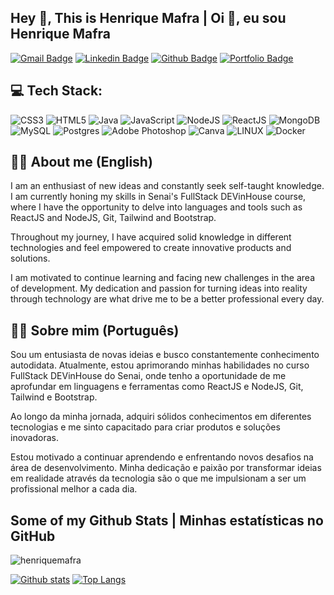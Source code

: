 ## Hey 👋, This is Henrique Mafra | Oi 👋, eu sou Henrique Mafra 
[![Gmail Badge](https://img.shields.io/badge/-henriquemafra89@gmail.com-c14438?style=flat&logo=Gmail&logoColor=white&link=mailto:henriquemafra89@gmail.com)](mailto:henriquemafra89@gmail.com) 
[![Linkedin Badge](https://img.shields.io/badge/-henriquemafradev-0072b1?style=flat&logo=Linkedin&logoColor=white&link=https://www.linkedin.com/in/henriquemafradev/)](https://www.linkedin.com/in/henriquemafradev/) [![Github Badge](https://img.shields.io/badge/-henriquemafra-grey?style=flat&logo=github&logoColor=white&link=https://github.com/henriquemafra/)](https://www.github.com/henriquemafra/) [![Portfolio Badge](https://img.shields.io/badge/portfolio-web-blue?style=flat&link=http://henriquemafra.com.br//)](http://henriquemafra.com.br//) 

## 💻 Tech Stack:<br>
![CSS3](https://img.shields.io/badge/css3-%231572B6.svg?style=for-the-badge&logo=css3&logoColor=white) ![HTML5](https://img.shields.io/badge/html5-%23E34F26.svg?style=for-the-badge&logo=html5&logoColor=white) ![Java](https://img.shields.io/badge/java-%23ED8B00.svg?style=for-the-badge&logo=java&logoColor=white) ![JavaScript](https://img.shields.io/badge/javascript-%23323330.svg?style=for-the-badge&logo=javascript&logoColor=%23F7DF1E) ![NodeJS](https://img.shields.io/badge/node.js-6DA55F?style=for-the-badge&logo=node.js&logoColor=white) ![ReactJS](https://img.shields.io/badge/react-%2320232a.svg?style=for-the-badge&logo=react&logoColor=%2361DAFB) ![MongoDB](https://img.shields.io/badge/MongoDB-%234ea94b.svg?style=for-the-badge&logo=mongodb&logoColor=white) ![MySQL](https://img.shields.io/badge/mysql-%2300f.svg?style=for-the-badge&logo=mysql&logoColor=white) ![Postgres](https://img.shields.io/badge/postgres-%23316192.svg?style=for-the-badge&logo=postgresql&logoColor=white) ![Adobe Photoshop](https://img.shields.io/badge/adobephotoshop-%2331A8FF.svg?style=for-the-badge&logo=adobephotoshop&logoColor=white) ![Canva](https://img.shields.io/badge/Canva-%2300C4CC.svg?style=for-the-badge&logo=Canva&logoColor=white) ![LINUX](https://img.shields.io/badge/Linux-FCC624?style=for-the-badge&logo=linux&logoColor=black) ![Docker](https://img.shields.io/badge/docker-%230db7ed.svg?style=for-the-badge&logo=docker&logoColor=white)

## 🧑‍💻 About me (English)
  
I am an enthusiast of new ideas and constantly seek self-taught knowledge. I am currently honing my skills in Senai's FullStack DEVinHouse course, where I have the opportunity to delve into languages and tools such as ReactJS and NodeJS, Git, Tailwind and Bootstrap.

Throughout my journey, I have acquired solid knowledge in different technologies and feel empowered to create innovative products and solutions.

I am motivated to continue learning and facing new challenges in the area of development. My dedication and passion for turning ideas into reality through technology are what drive me to be a better professional every day.


## 🧑‍💻 Sobre mim (Português)

Sou um entusiasta de novas ideias e busco constantemente conhecimento autodidata. Atualmente, estou aprimorando minhas habilidades no curso FullStack DEVinHouse do Senai, onde tenho a oportunidade de me aprofundar em linguagens e ferramentas como ReactJS e NodeJS, Git, Tailwind e Bootstrap.

Ao longo da minha jornada, adquiri sólidos conhecimentos em diferentes tecnologias e me sinto capacitado para criar produtos e soluções inovadoras.

Estou motivado a continuar aprendendo e enfrentando novos desafios na área de desenvolvimento. Minha dedicação e paixão por transformar ideias em realidade através da tecnologia são o que me impulsionam a ser um profissional melhor a cada dia.</p>
## Some of my Github Stats | Minhas estatísticas no GitHub
<p align=left> <img src=https://komarev.com/ghpvc/?username=henriquemafra alt=henriquemafra /> </p>

[![Github stats](https://github-readme-stats.vercel.app/api?username=henriquemafra&show_icons=true&include_all_commits=true)](https://github.com/henriquemafra/github-readme-stats)
[![Top Langs](https://github-readme-stats.vercel.app/api/top-langs/?username=henriquemafra&layout=compact)](https://github.com/henriquemafra/github-readme-stats)
